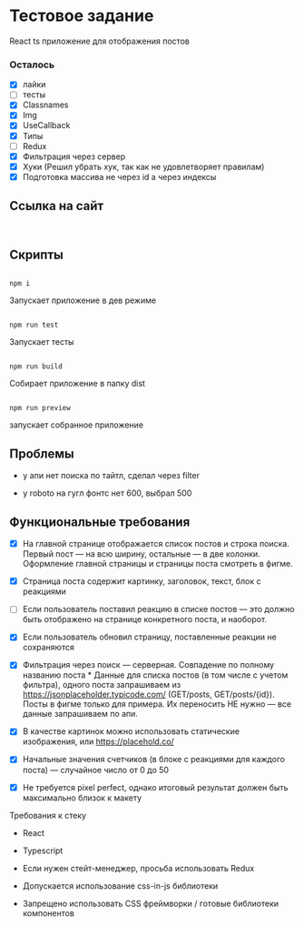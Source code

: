 # Тестовое задание

React ts приложение для отображения постов

### Осталось

- [X] лайки
- [ ] тесты
- [X] Classnames
- [X] Img
- [X] UseCallback
- [X] Типы
- [ ] Redux
- [X] Фильтрация через сервер
- [X] Хуки (Решил убрать хук, так как не удовлетворяет правилам)
- [X] Подготовка массива не через id а через индексы

## Ссылка на сайт

```


```

## Скрипты

```

npm i

```
Запускает приложение в дев режиме

```

npm run test

```

Запускает тесты



```

npm run build

```

Собирает приложение в папку dist



```

npm run preview

```

запускает собранное приложение



## Проблемы



- у апи нет поиска по тайтл, сделал через filter

- у roboto на гугл фонтс нет 600, выбрал 500



## Функциональные требования

- [X] На главной странице отображается список постов и строка поиска. Первый пост — на всю ширину, остальные — в две колонки. Оформление главной страницы и страницы поста смотреть в фигме.

- [X] Страница поста содержит картинку, заголовок, текст, блок с реакциями

- [ ] Если пользователь поставил реакцию в списке постов — это должно быть отображено на странице конкретного поста, и наоборот.

- [X] Если пользователь обновил страницу, поставленные реакции не сохраняются

- [X] Фильтрация через поиск — серверная. Совпадение по полному названию поста * Данные для списка постов (в том числе с учетом фильтра), одного поста запрашиваем из https://jsonplaceholder.typicode.com/ (GET/posts, GET/posts/{id}). Посты в фигме только для примера. Их переносить НЕ нужно — все данные запрашиваем по апи.

- [X] В качестве картинок можно использовать статические изображения, или https://placehold.co/

- [X] Начальные значения счетчиков (в блоке с реакциями для каждого поста) — случайное число от 0 до 50

- [X] Не требуется pixel perfect, однако итоговый результат должен быть максимально близок к макету

Требования к стеку

* React

* Typescript

* Если нужен стейт-менеджер, просьба использовать Redux

* Допускается использование css-in-js библиотеки

* Запрещено использовать CSS фреймворки / готовые библиотеки компонентов
